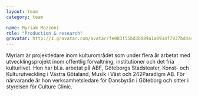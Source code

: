 ```yaml
---
layout: team
category: team

name: Myriam Mazzoni
role: "Production & research"
gravatar: http://1.gravatar.com/avatar/fe083f55bd3b089a1a0914f7937bd4a4
---
```


Myriam är projektledare inom kulturområdet som under flera år arbetat med utvecklingsprojekt inom offentlig förvaltning, institutioner och det fria kulturlivet. Hon har bl.a. arbetat på ABF, Göteborgs Stadsteater, Konst- och Kulturutveckling i Västra Götaland, Musik i Väst och 242Paradigm AB. För närvarande är hon verksamhetsledare för Dansbyrån i Göteborg och sitter i styrelsen för Culture Clinic.
